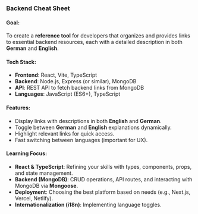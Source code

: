 ### **Backend Cheat Sheet**

#### **Goal**:
To create a **reference tool** for developers that organizes and provides links to essential backend resources, each with a detailed description in both **German** and **English**.

#### **Tech Stack**:
- **Frontend**: React, Vite, TypeScript
- **Backend**: Node.js, Express (or similar), MongoDB
- **API**: REST API to fetch backend links from MongoDB
- **Languages**: JavaScript (ES6+), TypeScript

#### **Features**:
- Display links with descriptions in both **English** and **German**.
- Toggle between **German** and **English** explanations dynamically.
- Highlight relevant links for quick access.
- Fast switching between languages (important for UX).

#### **Learning Focus**:
- **React & TypeScript**: Refining your skills with types, components, props, and state management.
- **Backend (MongoDB)**: CRUD operations, API routes, and interacting with MongoDB via **Mongoose**.
- **Deployment**: Choosing the best platform based on needs (e.g., Next.js, Vercel, Netlify).
- **Internationalization (i18n)**: Implementing language toggles.
